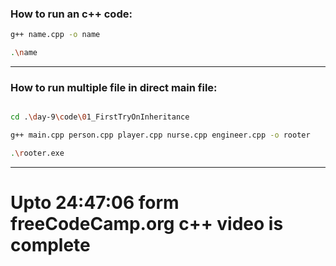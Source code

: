 ### How to run an c++ code:

```sh
g++ name.cpp -o name

.\name
```

---

### How to run multiple file in direct main file:

```sh

cd .\day-9\code\01_FirstTryOnInheritance

g++ main.cpp person.cpp player.cpp nurse.cpp engineer.cpp -o rooter

.\rooter.exe

```


---

# Upto 24:47:06 form freeCodeCamp.org c++ video is complete